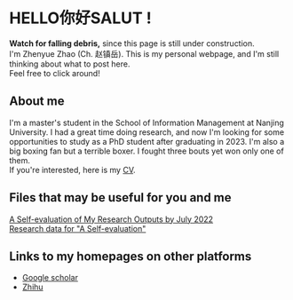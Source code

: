 # HELLO你好SALUT !
**Watch for falling debris,** since this page is still under construction. \
I'm Zhenyue Zhao (Ch. 赵镇岳). This is my personal webpage, and I'm still thinking about what to post here. \
Feel free to click around!

## About me
I'm a master's student in the School of Information Management at Nanjing University. I had a great time doing research, and now I'm looking for some opportunities to study as a PhD student after graduating in 2023. I'm also a big boxing fan but a terrible boxer. I fought three bouts yet won only one of them. \
If you're interested, here is my [CV](/assets/CV.pdf).

## Files that may be useful for you and me
[A Self-evaluation of My Research Outputs by July 2022](/assets/evl.pdf) \
[Research data for "A Self-evaluation"](/assets/data.zip)

## Links to my homepages on other platforms
- [Google scholar](https://scholar.google.com/citations?user=9jOy3v4AAAAJ&hl=en)
- [Zhihu](https://www.zhihu.com/people/zhao-zhen-yue-37/posts)
